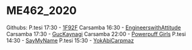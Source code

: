 # ME462_2020

Githubs:
P.tesi 17:30 - [1F92F](https://github.com/Dengesizizm/ME462Project)
Carsamba 16:30 - [EngineerswithAttitude](https://github.com/EWA-Mechatronics/ME462-Project)
Carsamba 17:30 - [GucKaynagi](https://github.com/gner007/ME462)
Carsamba 22:00 - [Powerpuff Girls](https://github.com/powerpuffgirls462/me462)
P.tesi 14:30 - [SayMyName](https://github.com/cinaral/saymyname)
P.tesi 15:30 - [YokAbiCarpmaz](https://github.com/yokabicarpmaz/ME462_ControlSystemsTools)
